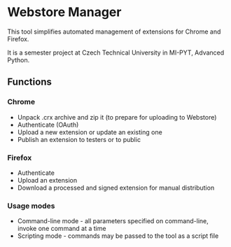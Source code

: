 # Webstore Manager

This tool simplifies automated management of extensions for Chrome and Firefox. 

It is a semester project at Czech Technical University in MI-PYT, Advanced Python.

## Functions
### Chrome
* Unpack .crx archive and zip it (to prepare for uploading to Webstore)
* Authenticate (OAuth)
* Upload a new extension or update an existing one
* Publish an extension to testers or to public

### Firefox
* Authenticate
* Upload an extension
* Download a processed and signed extension for manual distribution

### Usage modes
* Command-line mode - all parameters specified on command-line, invoke one command at a time
* Scripting mode - commands may be passed to the tool as a script file
